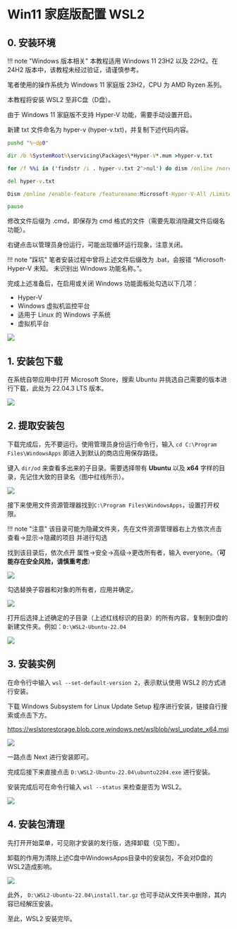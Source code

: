# Win11 家庭版配置 WSL2

## 0. 安装环境

!!! note "Windows 版本相关"
    本教程适用 Windows 11 23H2 以及 22H2。在 24H2 版本中，该教程未经过验证，请谨慎参考。

笔者使用的操作系统为 Windows 11 家庭版 23H2，CPU 为 AMD Ryzen 系列。

本教程将安装 WSL2 至非C盘（D盘）。

由于 Windows 11 家庭版不支持 Hyper-V 功能，需要手动设置开启。

新建 txt 文件命名为 hyper-v (hyper-v.txt)，并复制下述代码内容。

```bat
pushd "%~dp0"

dir /b %SystemRoot%\servicing\Packages\*Hyper-V*.mum >hyper-v.txt

for /f %%i in ('findstr /i . hyper-v.txt 2^>nul') do dism /online /norestart /add-package:"%SystemRoot%\servicing\Packages\%%i"

del hyper-v.txt

Dism /online /enable-feature /featurename:Microsoft-Hyper-V-All /LimitAccess /ALL

pause
```

修改文件后缀为 .cmd，即保存为 cmd 格式的文件（需要先取消隐藏文件后缀名功能）。

右键点击以管理员身份运行，可能出现循环运行现象，注意关闭。

!!! note "踩坑"
    笔者安装过程中曾将上述文件后缀改为 .bat，会报错 “Microsoft-Hyper-V 未知。 未识别出 Windows 功能名称。”。

完成上述准备后，在启用或关闭 Windows 功能面板处勾选以下几项：

- Hyper-V
- Windows 虚拟机监控平台
- 适用于 Linux 的 Windows 子系统
- 虚拟机平台

![](image/1.jpg)

## 1. 安装包下载

在系统自带应用中打开 Microsoft Store，搜索 Ubuntu 并挑选自己需要的版本进行下载，此处为 22.04.3 LTS 版本。

![](image/2.jpg)


## 2. 提取安装包

下载完成后，先不要运行。使用管理员身份运行命令行，输入 `cd C:\Program Files\WindowsApps` 即进入到默认的商店应用保存路径。

键入 `dir/od` 来查看多出来的子目录。需要选择带有 **Ubuntu** 以及 **x64** 字样的目录，先记住大致的目录名（图中红线所示）。

![](image/3.jpg)

接下来使用文件资源管理器找到`C:\Program Files\WindowsApps`，设置打开权限。

!!! note "注意"
    该目录可能为隐藏文件夹，先在文件资源管理器右上方依次点击 查看->显示->隐藏的项目 并进行勾选

找到该目录后，依次点开 属性->安全->高级->更改所有者，输入 everyone。（**可能存在安全风险，请慎重考虑**）

![](image/4.jpg)

勾选替换子容器和对象的所有者，应用并确定。

![](image/5.jpg)

打开后选择上述确定的子目录（上述红线标识的目录）的所有内容，复制到D盘的新建文件夹。例如：`D:\WSL2-Ubuntu-22.04`

![](image/6.jpg)

## 3. 安装实例

在命令行中输入 `wsl --set-default-version 2`，表示默认使用 WSL2 的方式进行安装。

下载 Windows Subsystem for Linux Update Setup 程序进行安装，链接自行搜索或点击下方。

https://wslstorestorage.blob.core.windows.net/wslblob/wsl_update_x64.msi

![](image/7.jpg)

一路点击 Next 进行安装即可。 

完成后接下来直接点击 `D:\WSL2-Ubuntu-22.04\ubuntu2204.exe` 进行安装。

安装完成后可在命令行输入 `wsl --status` 来检查是否为 WSL2。

![](image/8.jpg)

## 4. 安装包清理

先打开开始菜单，可见刚才安装的发行版，选择卸载（见下图）。
  
卸载的作用为清除上述C盘中WindowsApps目录中的安装包，不会对D盘的WSL2造成影响。

![](image/9.jpg)

此外， `D:\WSL2-Ubuntu-22.04\install.tar.gz`  也可手动从文件夹中删除，其内容已经解压安装。

至此，WSL2 安装完毕。